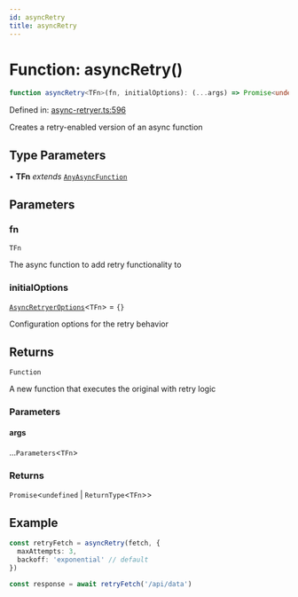 ```yaml
---
id: asyncRetry
title: asyncRetry
---
```


<!-- DO NOT EDIT: this page is autogenerated from the type comments -->

# Function: asyncRetry()

```ts
function asyncRetry<TFn>(fn, initialOptions): (...args) => Promise<undefined | ReturnType<TFn>>
```

Defined in: [async-retryer.ts:596](https://github.com/TanStack/pacer/blob/main/packages/pacer/src/async-retryer.ts#L596)

Creates a retry-enabled version of an async function

## Type Parameters

• **TFn** *extends* [`AnyAsyncFunction`](../../type-aliases/anyasyncfunction.md)

## Parameters

### fn

`TFn`

The async function to add retry functionality to

### initialOptions

[`AsyncRetryerOptions`](../../interfaces/asyncretryeroptions.md)\<`TFn`\> = `{}`

Configuration options for the retry behavior

## Returns

`Function`

A new function that executes the original with retry logic

### Parameters

#### args

...`Parameters`\<`TFn`\>

### Returns

`Promise`\<`undefined` \| `ReturnType`\<`TFn`\>\>

## Example

```typescript
const retryFetch = asyncRetry(fetch, {
  maxAttempts: 3,
  backoff: 'exponential' // default
})

const response = await retryFetch('/api/data')
```
